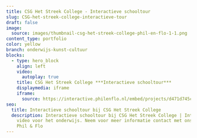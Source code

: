 ```yaml
---
title: CSG Het Streek College - Interactieve schooltour
slug: CSG-het-streek-college-interactieve-tour
draft: false
image:
  source: images/thumbnail-csg-het-streek-college-phil-en-flo-1-1.png
content_type: portfolio
color: yellow
branch: onderwijs-kunst-cultuur
blocks:
  - type: hero_block
    align: left
    video:
      autoplay: true
    title: CSG Het Streek College ***Interactieve schooltour***
    displaymedia: iframe
    iframe:
      source: https://interactive.philenflo.nl/embed/projects/d471d745c81adaa616ce9290?iv_branded=1
seo:
  title: Interactieve schooltour bij CSG Het Streek College
  description: Interactieve schooltour bij CSG Het Streek College | Interactieve
    video voor het onderwijs. Neem voor meer informatie contact met ons op. |
    Phil & Flo
---
```

